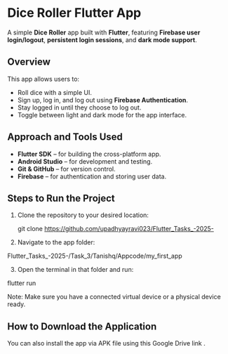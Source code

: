 # Dice Roller Flutter App

A simple **Dice Roller** app built with **Flutter**, featuring **Firebase user login/logout**, **persistent login sessions**, and **dark mode support**.

## Overview

This app allows users to:  
- Roll dice with a simple UI.  
- Sign up, log in, and log out using **Firebase Authentication**.  
- Stay logged in until they choose to log out.  
- Toggle between light and dark mode for the app interface.

## Approach and Tools Used

- **Flutter SDK** – for building the cross-platform app.  
- **Android Studio** – for development and testing.  
- **Git & GitHub** – for version control.  
- **Firebase** – for authentication and storing user data.

## Steps to Run the Project

1. Clone the repository to your desired location:  
   
   git clone https://github.com/upadhyayravi023/Flutter_Tasks_-2025-
2. Navigate to the app folder:

Flutter_Tasks_-2025-/Task_3/Tanishq/Appcode/my_first_app

3. Open the terminal in that folder and run:

flutter run

Note: Make sure you have a connected virtual device or a physical device ready.


## How to Download the Application

You can also install the app via APK file using this Google Drive link
.
